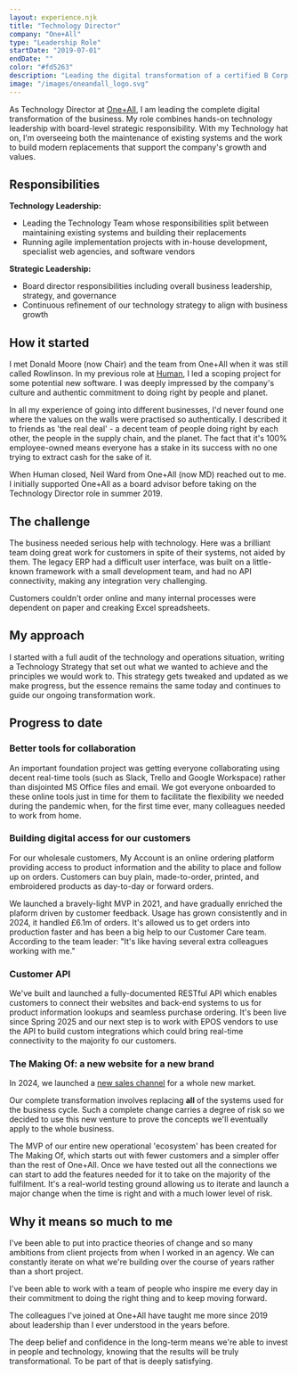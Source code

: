 ```yaml
---
layout: experience.njk
title: "Technology Director"
company: "One+All"
type: "Leadership Role"
startDate: "2019-07-01"
endDate: ""
color: "#fd5263"
description: "Leading the digital transformation of a certified B Corp focused on people and planet."
image: "/images/oneandall_logo.svg"
---
```


As Technology Director at [One+All](https://oneandall.co.uk/about-us), I am leading the complete digital transformation of the business. My role combines hands-on technology leadership with board-level strategic responsibility. With my Technology hat on, I'm overseeing both the maintenance of existing systems and the work to build modern replacements that support the company's growth and values.

## Responsibilities

**Technology Leadership:**
- Leading the Technology Team whose responsibilities split between maintaining existing systems and building their replacements
- Running agile implementation projects with in-house development, specialist web agencies, and software vendors

**Strategic Leadership:**
- Board director responsibilities including overall business leadership, strategy, and governance
- Continuous refinement of our technology strategy to align with business growth

## How it started

I met Donald Moore (now Chair) and the team from One+All when it was still called Rowlinson. In my previous role at [Human](/experiences/human), I led a scoping project for some potential new software. I was deeply impressed by the company's culture and authentic commitment to doing right by people and planet. 


In all my experience of going into different businesses, I'd never found one where the values on the walls were practised so authentically. I described it to friends as 'the real deal' - a decent team of people doing right by each other, the people in the supply chain, and the planet. The fact that it's 100% employee-owned means everyone has a stake in its success with no one trying to extract cash for the sake of it.

When Human closed, Neil Ward from One+All (now MD) reached out to me. I initially supported One+All as a board advisor before taking on the Technology Director role in summer 2019.

## The challenge

The business needed serious help with technology. Here was a brilliant team doing great work for customers in spite of their systems, not aided by them. The legacy ERP had a difficult user interface, was built on a little-known framework with a small development team, and had no API connectivity, making any integration very challenging.

Customers couldn't order online and many internal processes were dependent on paper and creaking Excel spreadsheets.

## My approach

I started with a full audit of the technology and operations situation, writing a Technology Strategy that set out what we wanted to achieve and the principles we would work to. This strategy gets tweaked and updated as we make progress, but the essence remains the same today and continues to guide our ongoing transformation work.

## Progress to date

### Better tools for collaboration
An important foundation project was getting everyone collaborating using decent real-time tools (such as Slack, Trello and Google Workspace) rather than disjointed MS Office files and email. We got everyone onboarded to these online tools just in time for them to facilitate the flexibility we needed during the pandemic when, for the first time ever, many colleagues needed to work from home.

### Building digital access for our customers
For our wholesale customers, My Account is an online ordering platform providing access to product information and the ability to place and follow up on orders. Customers can buy plain, made-to-order, printed, and embroidered products as day-to-day or forward orders.

We launched a bravely-light MVP in 2021, and have gradually enriched the plaform driven by customer feedback. Usage has grown consistently and in 2024, it handled £6.1m of orders. It's allowed us to get orders into production faster and has been a big help to our Customer Care team. According to the team leader: "It's like having several extra colleagues working with me."

### Customer API
We've built and launched a fully-documented RESTful API which enables customers to connect their websites and back-end systems to us for product information lookups and seamless purchase ordering. It's been live since Spring 2025 and our next step is to work with EPOS vendors to use the API to build custom integrations which could bring real-time connectivity to the majority fo our customers.

### The Making Of: a new website for a new brand
In 2024, we launched a [new sales channel](https://themakingof.uk/) for a whole new market.

Our complete transformation involves replacing <strong>all</strong> of the systems used for the business cycle. Such a complete change carries a degree of risk so we decided to use this new venture to prove the concepts we'll eventually apply to the whole business.

The MVP of our entire new operational 'ecosystem' has been created for The Making Of, which starts out with fewer customers and a simpler offer than the rest of One+All. Once we have tested out all the connections we can start to add the features needed for it to take on the majority of the fulfilment. It's a real-world testing ground allowing us to iterate and launch a major change when the time is right and with a much lower level of risk.

## Why it means so much to me

I've been able to put into practice theories of change and so many ambitions from client projects from when I worked in an agency. We can constantly iterate on what we're building over the course of years rather than a short project.

I've been able to work with a team of people who inspire me every day in their commitment to doing the right thing and to keep moving forward.

The colleagues I've joined at One+All have taught me more since 2019 about leadership than I ever understood in the years before.

The deep belief and confidence in the long-term means we're able to invest in people and technology, knowing that the results will be truly transformational. To be part of that is deeply satisfying.